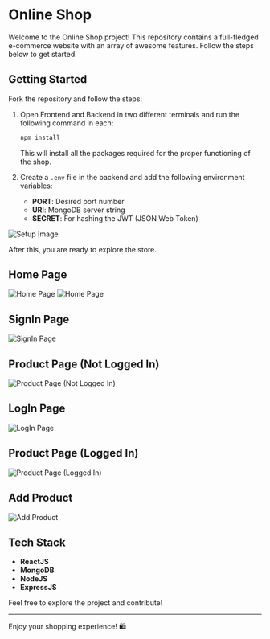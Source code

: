 # Online Shop

Welcome to the Online Shop project! This repository contains a full-fledged e-commerce website with an array of awesome features. Follow the steps below to get started.

## Getting Started

Fork the repository and follow the steps:

1. Open Frontend and Backend in two different terminals and run the following command in each:
    ```bash
    npm install
    ```
   This will install all the packages required for the proper functioning of the shop.

2. Create a `.env` file in the backend and add the following environment variables:
    - **PORT**: Desired port number
    - **URI**: MongoDB server string
    - **SECRET**: For hashing the JWT (JSON Web Token)

![Setup Image](https://github.com/CHESTERKING4204/Online_Shop/assets/114911683/a62650fe-3459-4350-bf7c-6577db2d98d6)

After this, you are ready to explore the store.

## Home Page

![Home Page](https://github.com/CHESTERKING4204/Online_Shop/assets/114911683/05e5d407-11e0-4554-8cdb-4e58f630c94a)
![Home Page](https://github.com/CHESTERKING4204/Online_Shop/assets/114911683/803d6d7a-4951-4125-b853-650eb652ab57)

## SignIn Page

![SignIn Page](https://github.com/CHESTERKING4204/Online_Shop/assets/114911683/a64a266e-2e39-47c0-bba8-1516fb738b46)

## Product Page (Not Logged In)

![Product Page (Not Logged In)](https://github.com/CHESTERKING4204/Online_Shop/assets/114911683/07109c38-c8f6-419e-b218-a9a0e6b604fc)

## LogIn Page

![LogIn Page](https://github.com/CHESTERKING4204/Online_Shop/assets/114911683/e985da97-ff36-46a2-80fb-1104fff07a96)

## Product Page (Logged In)

![Product Page (Logged In)](https://github.com/CHESTERKING4204/Online_Shop/assets/114911683/a0f0793c-3a76-4f4b-bb73-f10649319496)

## Add Product

![Add Product](https://github.com/CHESTERKING4204/Online_Shop/assets/114911683/548f2443-75e0-4711-824f-bd5aec403805)

## Tech Stack

- **ReactJS**
- **MongoDB**
- **NodeJS**
- **ExpressJS**

Feel free to explore the project and contribute!

---

Enjoy your shopping experience! 🛍️
